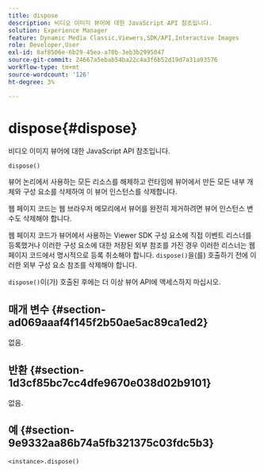 ```yaml
---
title: dispose
description: 비디오 이미지 뷰어에 대한 JavaScript API 참조입니다.
solution: Experience Manager
feature: Dynamic Media Classic,Viewers,SDK/API,Interactive Images
role: Developer,User
exl-id: 8af8506e-6b29-45ea-a70b-3eb3b2995047
source-git-commit: 24667a5ebab54ba22c4a3f6b52d19d7a31a93576
workflow-type: tm+mt
source-wordcount: '126'
ht-degree: 3%

---
```


# dispose{#dispose}

비디오 이미지 뷰어에 대한 JavaScript API 참조입니다.

`dispose()`

뷰어 논리에서 사용하는 모든 리소스를 해제하고 런타임에 뷰어에서 만든 모든 내부 개체와 구성 요소를 삭제하여 이 뷰어 인스턴스를 삭제합니다.

웹 페이지 코드는 웹 브라우저 메모리에서 뷰어를 완전히 제거하려면 뷰어 인스턴스 변수도 삭제해야 합니다.

웹 페이지 코드가 뷰어에서 사용하는 Viewer SDK 구성 요소에 직접 이벤트 리스너를 등록했거나 이러한 구성 요소에 대한 저장된 외부 참조를 가진 경우 이러한 리스너는 웹 페이지 코드에서 명시적으로 등록 취소해야 합니다. `dispose()`을(를) 호출하기 전에 이러한 외부 구성 요소 참조를 삭제해야 합니다.

`dispose()`이(가) 호출된 후에는 더 이상 뷰어 API에 액세스하지 마십시오.

## 매개 변수 {#section-ad069aaaf4f145f2b50ae5ac89ca1ed2}

없음.

## 반환 {#section-1d3cf85bc7cc4dfe9670e038d02b9101}

없음.

## 예 {#section-9e9332aa86b74a5fb321375c03fdc5b3}

```
<instance>.dispose()
```

